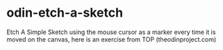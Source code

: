 # odin-etch-a-sketch
Etch A Simple Sketch using the mouse cursor as a marker every time it is moved on the canvas, here is an exercise from TOP (theodinproject.com)